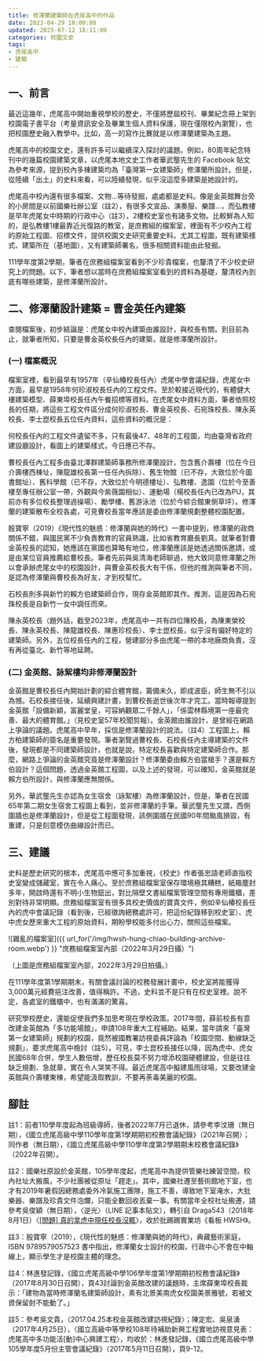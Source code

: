 ```yaml
---
title: 修澤蘭建築師在虎尾高中的作品
date: 2023-04-29 18:00:00
updated: 2025-07-12 18:11:00
categories: 校園文史
tags:
- 虎尾高中
- 建築
---
```


## 一、前言

最近這幾年，虎尾高中開始重視學校的歷史，不僅將歷屆校刊、畢業紀念冊上架到校園電子書平台（考量資訊安全及畢業生個人資料保護，現在僅限校內瀏覽），也把校園歷史融入教學中。比如，高一的寫作比賽就是以修澤蘭建築為主題。

虎尾高中的校園文史，還有許多可以繼續深入探討的議題。例如，80周年紀念特刊中的幾篇校園建築文章，以虎尾本地文史工作者華武壟先生的 Facebook 貼文為參考來源，提到校內多棟建築均為「臺灣第一女建築師」修澤蘭所設計。但是，從陸續「出土」的史料來看，可以陸續發現，似乎沒這麼多建築是她設計的。

虎尾高中校內還有很多檔案、文物…等待發掘，處處都是史料。像是金英館舞台旁的小房間是以前國樂社辦公室（註2），有很多文宣品、演奏服、樂譜…，而弘教樓是早年虎尾女中時期的行政中心（註3），2樓校史室也有諸多文物。比較鮮為人知的，是弘教樓1樓最靠近光復路的教室，是庶務組的檔案室，裡面有不少校內工程的原始工程圖、招標文件，提供校園文史研究重要史料。尤其工程圖，既有建築樣式、建築所在（基地圖），又有建築師署名，很多相關資料能由此發掘。

111學年度第2學期，筆者在庶務組檔案室看到不少珍貴檔案，也釐清了不少校史研究上的問題。以下，筆者想以當時在庶務組檔案室看到的資料為基礎，釐清校內到底有哪些建築，是修澤蘭所設計。

## 二、修澤蘭設計建築 = 曹金英任內建築

查閱檔案後，初步結論是：虎尾女中校內建築由誰設計，與校長有關。到目前為止，就筆者所知，只要是曹金英校長任內的建築，就是修澤蘭所設計。

### (一) 檔案概況

檔案室裡，看到最早有1957年（辛仙椿校長任內）虎尾中學會議紀錄，虎尾女中方面，最早是1958年何珍淑校長任內的工程文件。至於較接近現代的，有體健大樓建築模型、薛東埠校長任內午餐招標等資料。在虎尾女中資料方面，筆者依照校長的任期，將這些工程文件區分成何珍淑校長、曹金英校長、石宛珠校長、陳永英校長、李士崑校長五位任內資料，這些資料的概況是：

何校長任內的工程文件遺留不多，只有最後47、48年的工程圖，均由臺灣省政府建設廳設計，看圖上的建築樣式，今日應已不存。

曹校長任內工程多由臺北澤群建築師事務所修澤蘭設計，包含舊介壽樓（位在今日介壽樓西棟址，陳龍雄校長第一任任內拆除）、舊生物館（已不存，大致位於今圖書館址）、舊科學館（已不存，大致位於今明德樓址）、弘教樓、逸園（位於今至善樓至專任辦公室一帶，外觀與今紫薇園相似）、運動場（楊校長任內已改為PU，其前亦有多位校長整理過操場）、勵學樓、舊游泳池（位於今綜合館東側草坪）。修澤蘭的建築散布全校各處，可見曹校長當年應該是委由修澤蘭規劃整體校園配置。

殷寶寧（2019）《現代性的魅惑：修澤蘭與她的時代》一書中提到，修澤蘭的政商關係不錯，與國民黨不少負責教育的官員熟識，比如省教育廳長劉真。就筆者對曹金英校長的認知，她應該在黨國也算略有地位，修澤蘭應該是她透過關係邀請，或是由某位官員推薦給曹校長。筆者先前與吳清海老師聊過，他大致同意修澤蘭之所以會承辦虎尾女中的校園設計，與曹金英校長大有干係，但他的推測與筆者不同，是認為修澤蘭與曹校長為好友，才到校幫忙。

石校長則多與新竹的賴方伯建築師合作，現存金英館即其作。推測，這是因為石宛珠校長是自新竹一女中調任而來。

陳永英校長（題外話，截至2023年，虎尾高中一共有四位陳校長，為陳東榮校長、陳永英校長、陳龍雄校長、陳惠珍校長）、李士崑校長，似乎沒有偏好特定的建築師。另外，五位校長任內的工程，營建部分多由虎尾一帶的本地廠商負責，沒有再從臺北、新竹等地延聘。

### (二) 金英館、詠絮樓均非修澤蘭設計

金英館是曹校長任內開始計劃的綜合體育館，籌備未久，即成波臣，師生無不引以為憾。石校長接任後，延續興建計畫，到曹校長逝世後次年才完工。當時報導提到金英館「設備新穎，富麗堂皇，可容納觀眾二千餘人」，「係雲林縣境第一座最完善、最大的體育館。」（見校史室57年校聞剪報）。金英館由誰設計，是曾經在網路上爭論的議題。虎尾高中早年，採信是修澤蘭設計的說法。（註4）工程圖上，賴方柏建築師的簽名是重要發現。筆者瀏覽過曹校長、石校長任內主導建築的文件後，發現都是不同建築師設計，也就是說，特定校長喜歡與特定建築師合作。那麼，網路上爭論的金英館究竟是修澤蘭設計？修澤蘭委由賴方伯當槍手？還是賴方伯設計？這個問題，透過金英館工程圖，以及上述的發現，可以確知，金英館就是賴方伯所設計，與修澤蘭應無關係。

另外，華武壟先生亦認為女生宿舍（詠絮樓）為修澤蘭設計，但是，筆者在民國65年第二期女生宿舍工程圖上看到，並非修澤蘭的手筆。華武壟先生又謂，西側圍牆也是修澤蘭設計，但是從工程圖發現，該側圍牆在民國90年間颱風損毀，有重建，只是刻意模仿曲線設計而已。

## 三、建議

史料是歷史研究的根本，虎尾高中應可多加重視，《校史》作者張忠語老師直指校史室變成儲藏室，實在令人痛心。至於庶務組檔案室保存環境極其糟糕，紙箱塵封多年，開啟時還有不明小生物竄出，對比隔壁文書組檔案管理空間有專用鐵櫃，差別對待非常明顯。庶務組檔案室有很多具校史價值的寶貴文件，例如辛仙椿校長任內的虎中會議記錄（看到後，已經徵詢總務處許可，把這份紀錄移到校史室）、虎中虎女歷來重大工程的原始資料，期盼學校能多付出心力，關照這些檔案。

![雜亂的檔案室]({{ url_for('/img/hwsh-hung-chiao-building-archive-room.webp') }} "庶務組檔案室內部（2022年3月29日攝）")

（上圖是庶務組檔案室內部，2022年3月29日拍攝。）

在111學年度第1學期期末，有關會議討論的校務發展計畫中，校史室將能獲得3,000萬元經費挹注改善，值得稱許。不過，史料並不是只有在校史室裡。說不定，各處室的鐵櫃中，也有滿滿的驚喜。

研究學校歷史，還能促使我們多加思考現在學校政策。2017年間，薛前校長有意改建金英館為「多功能場館」，申請108年重大工程補助。結果，當年請來「臺灣第一女建築師」規劃的校園，竟然被國教署訪視委員評論為「校園空間、動線缺乏規劃」，要求虎尾高中檢討（註5）。可見，李士崑校長接任以降，因為虎中、虎女民國68年合併，學生人數倍增，歷任校長莫不努力增添校園硬體建設，但是往往缺乏規劃、急就章，實在令人哭笑不得。最近虎尾高中擬建風雨球場，又要改建金英館與介壽樓東棟，希望能汲取教訓，不要再荼毒美麗的校園。

## 腳註

註1：前者110學年度起為班級導師，後者2022年7月已退休，請參考李汶珊（無日期），《國立虎尾高級中學110學年度第1學期期初校務會議紀錄》（2021年召開）；同作者（無日期），《國立虎尾高級中學110學年度第2學期期末校務會議紀錄》（2022年召開）。

註2：國樂社原設於金英館，105學年度起，虎尾高中為提供管樂社練習空間，校內社址大搬風，不少社團被從原址「趕走」。其中，國樂社遷至藝術館地下室，也才有2019年暑假因總務處委外冷氣施工團隊，施工不善，導致地下室淹水，大批樂器、樂譜及珍貴文件泡爛，只能全數回收丟棄一事。有關當年全校社址搬遷，請參考吳俊穎（無日期），〈逆光〉（LINE 記事本貼文），轉引自 Draga543（2018年8月1日）〈[\[問題\] 真的拿虎中現任校長沒輒](https://www.ptt.cc/bbs/HWSH/M.1533121037.A.438.html)〉，收於批踢踢實業坊《看板 HWSH》。

註3：殷寶寧（2019），《現代性的魅惑：修澤蘭與她的時代》，典藏藝術家庭，ISBN 9789579057523 書中指出，修澤蘭女士設計的校園，行政中心不會在中軸線上，顯示學生才是校園主體的理念。

註4：林進發記錄，《國立虎尾高級中學106學年度第1學期期初校務會議紀錄》（2017年8月30日召開），頁43討論到金英館改建的議題時，主席薛東埠校長裁示：「建物為當時修澤蘭名建築師設計，素有北景美南虎女校園美景雅號，若被文資保留尌不能動了。」

註5：參考吳文貴，〈2017.04.25本校金英館改建訪視紀錄〉；陳定宏、吳泉湧（2017年4月25日），〈國立高級中等學校108年待補助新興工程實地訪視意見表：虎尾高中多功能活\[動]中心興建工程〉，均收於：林進發記錄，《國立虎尾高級中學105學年度5月份主管會議紀錄》（2017年5月11日召開），頁9-12。